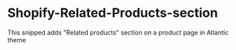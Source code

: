 # Shopify-Related-Products-section
This snipped adds "Related products" section on a product page in Atlantic theme
